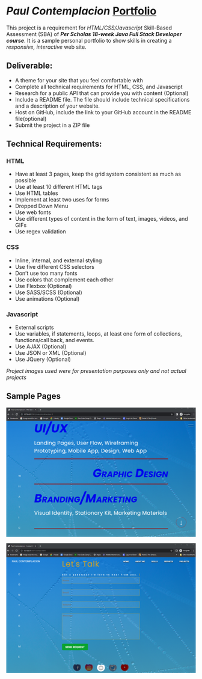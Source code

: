 # *Paul Contemplacion* [Portfolio](https://github.com/paulbcon/portfolio)
This project is a requirement for *HTML/CSS/Javascript* Skill-Based Assessment (SBA) of __*Per Scholas 18-week Java Full Stack Developer course*__. It is a sample personal portfolio to show skills in creating a *responsive, interactive* web site.


## Deliverable:

* A theme for your site that you feel comfortable with
* Complete all technical requirements for HTML, CSS, and Javascript
* Research for a public API that can provide you with content (Optional)
* Include a README file. The file should include technical specifications and a description of your website.
* Host on GitHub,  include the link to your GitHub account in the README file(optional)
* Submit the project in a ZIP file

## Technical Requirements:

### HTML

* Have at least 3 pages, keep the grid system consistent as much as possible
* Use at least 10 different HTML tags
* Use HTML tables
* Implement at least two uses for forms
* Dropped Down Menu 
* Use web fonts
* Use different types of content in the form of text, images, videos, and GIFs
* Use regex validation

### CSS

* Inline, internal, and external styling
* Use five different CSS selectors
* Don’t use too many fonts
* Use colors that complement each other
* Use Flexbox (Optional)
* Use SASS/SCSS (Optional)
* Use animations (Optional)

### Javascript

* External scripts
* Use variables, if statements, loops, at least one form of collections, functions/call back, and events.
* Use AJAX (Optional) 
* Use JSON or XML (Optional)
* Use JQuery (Optional)

*Project images used were for presentation purposes only and not actual projects*

## Sample Pages

![Service Page](images/services.png)

![Contact Page](images/websitemain.png)






